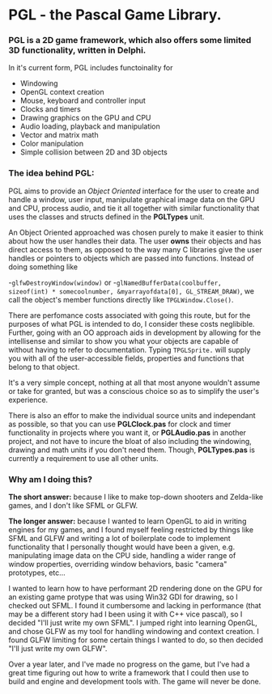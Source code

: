 # PGL - the Pascal Game Library.


### PGL is a 2D game framework, which also offers some limited 3D functionality, written in Delphi. 
In it's current form, PGL includes functoinality for
- Windowing
- OpenGL context creation
- Mouse, keyboard and controller input
- Clocks and timers
- Drawing graphics on the GPU and CPU
- Audio loading, playback and manipulation
- Vector and matrix math
- Color manipulation
- Simple collision between 2D and 3D objects

### The idea behind PGL:

PGL aims to provide an *Object Oriented* interface for the user to create and handle a window, 
user input, manipulate graphical image data on the GPU and CPU, process audio, and tie it all together
with similar functionality that uses the classes and structs defined in the **PGLTypes** unit.

An Object Oriented approached was chosen purely to make it easier to think about how the user handles
their data. The user **owns** their objects and has direct access to them, as opposed to the way
many C libraries give the user handles or pointers to objects which are passed into functions. Instead of 
doing something like

-`glfwDestroyWindow(window)`
or
-`glNamedBufferData(coolbuffer, sizeof(int) * somecoolnumber, &myarrayofdata[0], GL_STREAM_DRAW)`,
we call the object's member functions directly like
`TPGLWindow.Close()`.

There are perfomance costs associated with going this route, but for the purposes of what PGL is
intended to do, I consider these costs neglibible. Further, going with an OO approach aids in
development by allowing for the intellisense and similar to show you what your objects are 
capable of without having to refer to documentation. Typing `TPGLSprite.` will supply you with all of the
user-accessible fields, properties and functions that belong to that object.

It's a very simple concept, nothing at all that most anyone wouldn't assume or take for granted, but was
a conscious choice so as to simplify the user's experience.

There is also an effor to make the individual source units and independant as possible, so that you can
use **PGLClock.pas** for clock and timer functionality in projects where you want it, or **PGLAudio.pas**
in another project, and not have to incure the bloat of also including the windowing, drawing and math
units if you don't need them. Though, **PGLTypes.pas** is currently a requirement to use all other units.

### Why am I doing this?

**The short answer:** because I like to make top-down shooters and Zelda-like games, and I don't like SFML 
or GLFW.

**The longer answer:** because I wanted to learn OpenGL to aid in writing engines for my games, and I found 
myself feeling restricted by things like SFML and GLFW and writing a lot of boilerplate code to implement
functionality that I personally thought would have been a given, e.g. manipulating image data on the
CPU side, handling a wider range of window properties, overriding window behaviors, basic "camera"
prototypes, etc...

I wanted to learn how to have performant 2D rendering done on the GPU for an existing game protype that was
using Win32 GDI for drawing, so I checked out SFML. I found it cumbersome and lacking in performance (that 
may be a different story had I been using it with C++ vice pascal), so I decided "I'll just write my own SFML". 
I jumped right into learning OpenGL, and chose GLFW as my tool for handling windowing and context creation. I 
found GLFW limiting for some certain things I wanted to do, so then decided "I'll just write my own GLFW".

Over a year later, and I've made no progress on the game, but I've had a great time figuring out how to write
a framework that I could then use to build and engine and development tools with. The game will never be done.

